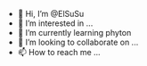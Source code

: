 - 👋 Hi, I’m @ElSuSu
- 👀 I’m interested in ...
- 🌱 I’m currently learning phyton
- 💞️ I’m looking to collaborate on ...
- 📫 How to reach me ...

<!---
ElSuSu/ElSuSu is a ✨ special ✨ repository because its `README.md` (this file) appears on your GitHub profile.
You can click the Preview link to take a look at your changes.
--->
